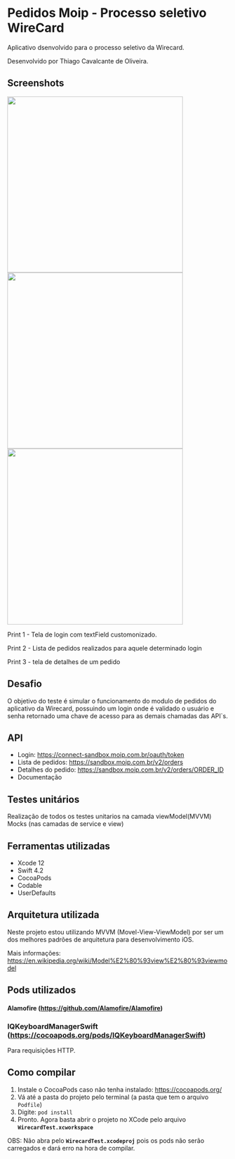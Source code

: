 # Pedidos Moip - Processo seletivo WireCard

Aplicativo dsenvolvido para o processo seletivo da Wirecard.

Desenvolvido por Thiago Cavalcante de Oliveira.


## Screenshots

<img src="https://i.ibb.co/wBLvYxY/Captura-de-Tela-2019-04-03-a-s-17-33-24.png" height="400">          

<img src="https://i.ibb.co/7CS1wJG/Captura-de-Tela-2019-04-03-a-s-17-34-12.png" height="400">

<img src="https://i.ibb.co/WDB9C60/Captura-de-Tela-2019-04-03-a-s-17-34-30.png" height="400">

Print 1 - Tela de login com textField customonizado. 

Print 2 - Lista de pedidos realizados para aquele determinado login

Print 3 - tela de detalhes de um pedido




## Desafio

O objetivo do teste é simular o funcionamento do modulo de pedidos do aplicativo da Wirecard, possuindo um login onde é validado o usuário e senha retornado uma chave de acesso para as demais chamadas das API`s.

## API
- Login: https://connect-sandbox.moip.com.br/oauth/token 
- Lista de pedidos:  https://sandbox.moip.com.br/v2/orders
- Detalhes do pedido:  https://sandbox.moip.com.br/v2/orders/ORDER_ID
- Documentação


## Testes unitários

Realização de todos os testes unitarios na camada viewModel(MVVM)  
Mocks (nas camadas de service e view)

## Ferramentas utilizadas

- Xcode 12
- Swift 4.2
- CocoaPods
- Codable
- UserDefaults

## Arquitetura utilizada

Neste projeto estou utilizando MVVM (Movel-View-ViewModel) por ser um dos melhores padrões de arquitetura para desenvolvimento iOS.

Mais informações: https://en.wikipedia.org/wiki/Model%E2%80%93view%E2%80%93viewmodel

## Pods utilizados

#### Alamofire (https://github.com/Alamofire/Alamofire)
###  IQKeyboardManagerSwift (https://cocoapods.org/pods/IQKeyboardManagerSwift)

Para requisições HTTP.


## Como compilar

1. Instale o CocoaPods caso não tenha instalado: https://cocoapods.org/
2. Vá até a pasta do projeto pelo terminal (a pasta que tem o arquivo `Podfile`)
3. Digite: `pod install`
4. Pronto. Agora basta abrir o projeto no XCode pelo arquivo **`WirecardTest.xcworkspace`**

OBS: Não abra pelo **`WirecardTest.xcodeproj`** pois os pods não serão carregados e dará erro na hora de compilar.



